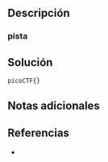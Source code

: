 
## Descripción 


### pista

## Solución






```
picoCTF{}
```

## Notas adicionales


## Referencias

- 